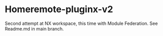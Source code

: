 # Homeremote-pluginx-v2

Second attempt at NX workspace, this time with Module Federation. See Readme.md in main branch.